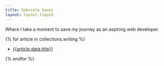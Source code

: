 ```yaml
---
title: Gabriele Saves
layout: layout.liquid
---
```


Where I take a moment to save my journey as an aspiring web developer.

{% for article in collections.writing %}

- [{{article.data.title}}]({{article.url}})

{% endfor %}
